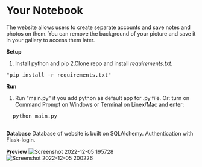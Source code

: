 # Your Notebook
The website allows users to create separate accounts and save notes and photos on them.
You can remove the background of your picture and save it in your gallery to access them later.

**Setup**
1. Install python and pip
2.Clone repo and install *requirements.txt*.
<pre>
"pip install -r requirements.txt"
</pre>

**Run**
1. Run "main.py" if you add python as default app for .py file.
  Or: turn on Command Prompt on Windows or Terminal on Linex/Mac and enter: 
  <pre>
  python main.py
  </pre>
  
**Database**
Database of website is built on SQLAlchemy.
Authentication with Flask-login.

**Preview**
![Screenshot 2022-12-05 195728](https://user-images.githubusercontent.com/67343196/205779619-41c7b3ed-60d6-4d95-b5b0-49889c154086.jpg)
![Screenshot 2022-12-05 200226](https://user-images.githubusercontent.com/67343196/205780120-2a5b8bc6-fcc1-42ea-9576-4d428a159ce7.jpg)
